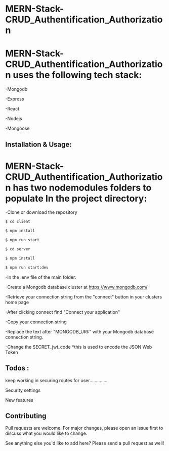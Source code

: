 # MERN-Stack-CRUD_Authentification_Authorization
# MERN-Stack-CRUD_Authentification_Authorization uses the following tech stack:

-Mongodb

-Express

-React

-Nodejs

-Mongoose

## Installation & Usage:
# MERN-Stack-CRUD_Authentification_Authorization has two nodemodules folders to populate In the project directory:

-Clone or download the repository
```bash
$ cd client

$ npm install

$ npm run start

$ cd server

$ npm install

$ npm run start:dev
```
-In the .env file of the main folder:

-Create a Mongodb database cluster at https://www.mongodb.com/

-Retrieve your connection string from the "connect" button in your clusters home page

-After clicking connect find "Connect your application"

-Copy your connection string

-Replace the text after "MONGODB_URI:" with your Mongodb database connection string.

-Change the SECRET_jwt_code *this is used to encode the JSON Web Token


## Todos :

keep working in securing routes for user..............

Security settings

New features


## Contributing

Pull requests are welcome. For major changes, please open an issue first to discuss what you would like to change.

See anything else you'd like to add here? Please send a pull request as well!

